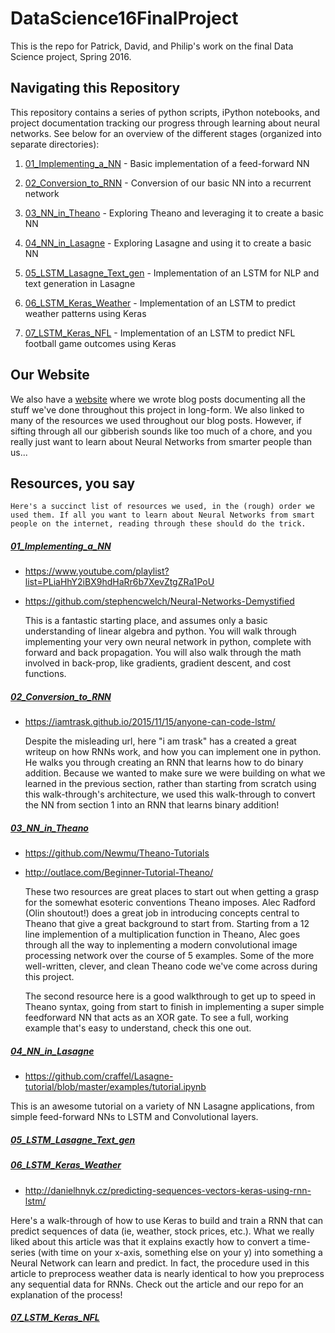 # DataScience16FinalProject
This is the repo for Patrick, David, and Philip's work on the final Data Science project, Spring 2016.

## Navigating this Repository
This repository contains a series of python scripts, iPython notebooks, and project documentation tracking our progress through learning about neural networks. See below for an overview of the different stages (organized into separate directories):

1. [01_Implementing_a_NN](01_Implementing_a_NN) - Basic implementation of a feed-forward NN

2. [02_Conversion_to_RNN](02_Conversion_to_RNN) - Conversion of our basic NN into a recurrent network

3. [03_NN_in_Theano](03_NN_in_Theano) - Exploring Theano and leveraging it to create a basic NN

4. [04_NN_in_Lasagne](04_NN_in_Lasagne) - Exploring Lasagne and using it to create a basic NN

5. [05_LSTM_Lasagne_Text_gen](05_LSTM_Lasagne_Text_gen) - Implementation of an LSTM for NLP and text generation in Lasagne

6. [06_LSTM_Keras_Weather](06_LSTM_Keras_Weather) - Implementation of an LSTM to predict weather patterns using Keras

7. [07_LSTM_Keras_NFL](07_LSTM_Keras_NFL) - Implementation of an LSTM to predict NFL football game outcomes using Keras

## Our Website

We also have a [website](http://neuralolin.github.io/DataScience16FinalProject/) where we wrote blog posts documenting all the stuff we've done throughout this project in long-form. We also linked to many of the resources we used throughout our blog posts. However, if sifting through all our gibberish sounds like too much of a chore, and you really just want to learn about Neural Networks from smarter people than us...

## Resources, you say

	Here's a succinct list of resources we used, in the (rough) order we used them. If all you want to learn about Neural Networks from smart people on the internet, reading through these should do the trick.

##### [01_Implementing_a_NN](01_Implementing_a_NN)

* https://www.youtube.com/playlist?list=PLiaHhY2iBX9hdHaRr6b7XevZtgZRa1PoU
* https://github.com/stephencwelch/Neural-Networks-Demystified

	This is a fantastic starting place, and assumes only a basic understanding of linear algebra and python. You will walk through implementing your very own neural network in python, complete with forward and back propagation. You will also walk through the math involved in back-prop, like gradients, gradient descent, and cost functions.

##### [02_Conversion_to_RNN](02_Conversion_to_RNN)

* https://iamtrask.github.io/2015/11/15/anyone-can-code-lstm/

	Despite the misleading url, here "i am trask" has a created a great writeup on how RNNs work, and how you can implement one in python. He walks you through creating an RNN that learns how to do binary addition. Because we wanted to make sure we were building on what we learned in the previous section, rather than starting from scratch using this walk-through's architecture, we used this walk-through to convert the NN from section 1 into an RNN that learns binary addition!

##### [03_NN_in_Theano](03_NN_in_Theano)

* https://github.com/Newmu/Theano-Tutorials
* http://outlace.com/Beginner-Tutorial-Theano/

	These two resources are great places to start out when getting a grasp for the somewhat esoteric conventions Theano imposes. Alec Radford (Olin shoutout!) does a great job in introducing concepts central to Theano that give a great background to start from. Starting from a 12 line implemention of a multiplication function in Theano, Alec goes through all the way to inplementing a modern convolutional image processing network over the course of 5 examples. Some of the more well-written, clever, and clean Theano code we've come across during this project. 

	The second resource here is a good walkthrough to get up to speed in Theano syntax, going from start to finish in implementing a super simple feedforward NN that acts as an XOR gate. To see a full, working example that's easy to understand, check this one out.

##### [04_NN_in_Lasagne](04_NN_in_Lasagne)

* https://github.com/craffel/Lasagne-tutorial/blob/master/examples/tutorial.ipynb

This is an awesome tutorial on a variety of NN Lasagne applications, from simple feed-forward NNs to LSTM and Convolutional layers.

##### [05_LSTM_Lasagne_Text_gen](05_LSTM_Lasagne_Text_gen)

##### [06_LSTM_Keras_Weather](06_LSTM_Keras_Weather)

* http://danielhnyk.cz/predicting-sequences-vectors-keras-using-rnn-lstm/

Here's a walk-through of how to use Keras to build and train a RNN that can predict sequences of data (ie, weather, stock prices, etc.). What we really liked about this article was that it explains exactly how to convert a time-series (with time on your x-axis, something else on your y) into something a Neural Network can learn and predict. In fact, the procedure used in this article to preprocess weather data is nearly identical to how you preprocess any sequential data for RNNs. Check out the article and our repo for an explanation of the process!

##### [07_LSTM_Keras_NFL](07_LSTM_Keras_NFL)
